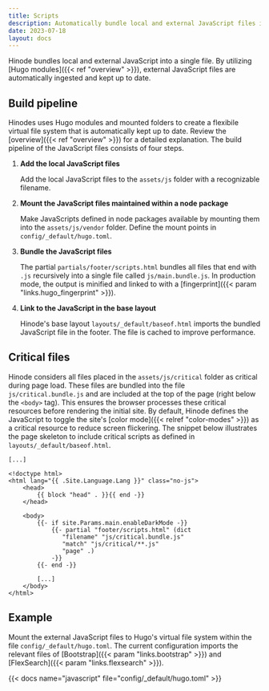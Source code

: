```yaml
---
title: Scripts
description: Automatically bundle local and external JavaScript files into a single file.
date: 2023-07-18
layout: docs
---
```


Hinode bundles local and external JavaScript into a single file. By utilizing [Hugo modules]({{< ref "overview" >}}), external JavaScript files are automatically ingested and kept up to date.

## Build pipeline

Hinodes uses Hugo modules and mounted folders to create a flexibile virtual file system that is automatically kept up to date. Review the [overview]({{< ref "overview" >}}) for a detailed explanation. The build pipeline of the JavaScript files consists of four steps.

1. **Add the local JavaScript files**

   Add the local JavaScript files to the `assets/js` folder with a recognizable filename.

2. **Mount the JavaScript files maintained within a node package**

   Make JavaScripts defined in node packages available by mounting them into the `assets/js/vendor` folder. Define the mount points in `config/_default/hugo.toml`.

3. **Bundle the JavaScript files**

   The partial `partials/footer/scripts.html` bundles all files that end with `.js` recursively into a single file called `js/main.bundle.js`. In production mode, the output is minified and linked to with a [fingerprint]({{< param "links.hugo_fingerprint" >}}).

4. **Link to the JavaScript in the base layout**

   Hinode's base layout `layouts/_default/baseof.html` imports the bundled JavaScript file in the footer. The file is cached to improve performance.

## Critical files

Hinode considers all files placed in the `assets/js/critical` folder as critical during page load. These files are bundled into the file `js/critical.bundle.js` and are included at the top of the page (right below the `<body>` tag). This ensures the browser processes these critical resources before rendering the initial site. By default, Hinode defines the JavaScript to toggle the site's [color mode]({{< relref "color-modes" >}}) as a critical resource to reduce screen flickering. The snippet below illustrates the page skeleton to include critical scripts as defined in `layouts/_default/baseof.html`.

```go-html-template
[...]

<!doctype html>
<html lang="{{ .Site.Language.Lang }}" class="no-js">
    <head>
        {{ block "head" . }}{{ end -}}
    </head>

    <body>
        {{- if site.Params.main.enableDarkMode -}}
            {{- partial "footer/scripts.html" (dict 
               "filename" "js/critical.bundle.js" 
               "match" "js/critical/**.js" 
               "page" .) 
            -}}
        {{- end -}}

        [...]
    </body>
</html>
```

## Example

Mount the external JavaScript files to Hugo's virtual file system within the file `config/_default/hugo.toml`. The current configuration imports the relevant files of [Bootstrap]({{< param "links.bootstrap" >}}) and [FlexSearch]({{< param "links.flexsearch" >}}).

{{< docs name="javascript" file="config/_default/hugo.toml" >}}
